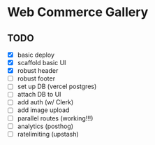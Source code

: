 # Web Commerce Gallery

## TODO

- [x] basic deploy
- [x] scaffold basic UI
- [x] robust header
- [ ] robust footer
- [ ] set up DB (vercel postgres)
- [ ] attach DB to UI
- [ ] add auth (w/ Clerk)
- [ ] add image upload
- [ ] parallel routes (working!!!)
- [ ] analytics (posthog)
- [ ] ratelimiting (upstash)
